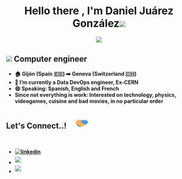 <h1 align="center"><b>Hello there , I'm  Daniel Juárez González</b><img src="https://media.giphy.com/media/hvRJCLFzcasrR4ia7z/giphy.gif" width="35"></h1>

<p align="center">
  <a href="https://github.com/DenverCoder1/readme-typing-svg"><img src="https://readme-typing-svg.herokuapp.com?font=Time+New+Roman&color=cyan&size=25&center=true&vCenter=true&width=600&height=100&lines=DevOps,;Cloud+technologies,;CI+/+CD,;Linux+SysAdmin,;What+comes+next?..."></a>
</p>

## <img src="https://media2.giphy.com/media/QssGEmpkyEOhBCb7e1/giphy.gif?cid=ecf05e47a0n3gi1bfqntqmob8g9aid1oyj2wr3ds3mg700bl&rid=giphy.gif" width ="25"><b> Computer engineer

- 🏠 Gijón (Spain 🇪🇸) ➡️ Geneva (Switzerland 🇨🇭)
- 🎯 I’m currently a Data DevOps engineer, Ex-CERN
- 😄 Speaking: Spanish, English and French
- Since not everything is work: Interested on technology, physics, videogames, cuisine and bad movies, in no particular order

## <b> Let's Connect..!</b><img src="https://github.com/0xAbdulKhalid/0xAbdulKhalid/raw/main/assets/mdImages/handshake.gif" width ="80">
<br>
<div align='left'>

<ul>

<li>
<a href="https://linkedin.com/in/djuarezg" target="_blank">
<img src="https://img.shields.io/badge/linkedin: Daniel Juarez-%2300acee.svg?color=405DE6&style=for-the-badge&logo=linkedin&logoColor=white" alt=linkedin style="margin-bottom: 5px;"/>
</a>
</li>
<li>
<a href="mailto:djuarezg@proton.me" target="_blank">
<img src="https://img.shields.io/badge/protonmail:%20%20Daniel%20Juarez-%235D3FD3.svg?style=for-the-badge&logo=protonmail&logoColor=white" t=mail style="margin-bottom: 5px;" />
</a>
</li>
<li>
<a href="[djuarezg@proton.me](https://stackoverflow.com/users/6618742/djuarez)" target="_blank">
<img src="https://img.shields.io/badge/Stackoverflow:%20%20Daniel%20Juarez-%23FF5733.svg?style=for-the-badge&logo=stackoverflow&logoColor=white" t=mail style="margin-bottom: 5px;" />
</a>
</li>
</ul>
</div>

<br>
